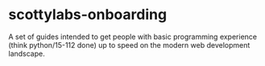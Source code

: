 # scottylabs-onboarding
A set of guides intended to get people with basic programming experience (think python/15-112 done) up to speed on the modern web development landscape.
